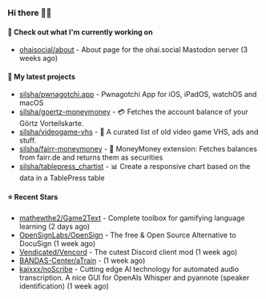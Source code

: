 ### Hi there 🦊👋

#### 👷 Check out what I'm currently working on

- [ohaisocial/about](https://github.com/ohaisocial/about) - About page for the ohai.social Mastodon server (3 weeks ago)

#### 🌱 My latest projects

- [silsha/pwnagotchi.app](https://github.com/silsha/pwnagotchi.app) - Pwnagotchi App for iOS, iPadOS, watchOS and macOS
- [silsha/goertz-moneymoney](https://github.com/silsha/goertz-moneymoney) - 💳 Fetches the account balance of your Görtz Vorteilskarte.
- [silsha/videogame-vhs](https://github.com/silsha/videogame-vhs) - 👾 A curated list of old video game VHS, ads and stuff.
- [silsha/fairr-moneymoney](https://github.com/silsha/fairr-moneymoney) - 💸 MoneyMoney extension: Fetches balances from fairr.de and returns them as securities
- [silsha/tablepress_chartist](https://github.com/silsha/tablepress_chartist) - 📊 Create a responsive chart based on the data in a TablePress table

#### ⭐ Recent Stars

- [mathewthe2/Game2Text](https://github.com/mathewthe2/Game2Text) - Complete toolbox for gamifying language learning (2 days ago)
- [OpenSignLabs/OpenSign](https://github.com/OpenSignLabs/OpenSign) - The free &amp; Open Source Alternative to DocuSign (1 week ago)
- [Vendicated/Vencord](https://github.com/Vendicated/Vencord) - The cutest Discord client mod (1 week ago)
- [BANDAS-Center/aTrain](https://github.com/BANDAS-Center/aTrain) -  (1 week ago)
- [kaixxx/noScribe](https://github.com/kaixxx/noScribe) - Cutting edge AI technology for automated audio transcription. A nice GUI for OpenAIs Whisper and pyannote (speaker identification) (1 week ago)
